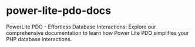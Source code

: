 # power-lite-pdo-docs
PowerLite PDO - Effortless Database Interactions: Explore our comprehensive documentation to learn how Power Lite PDO simplifies your PHP database interactions.
